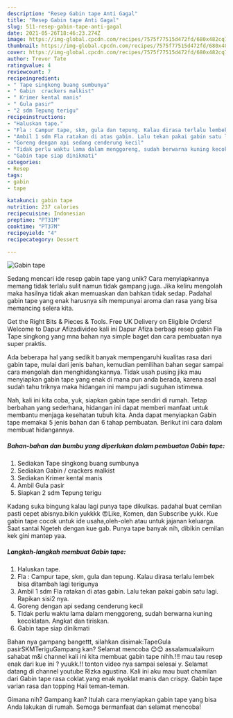 ```yaml
---
description: "Resep Gabin tape Anti Gagal"
title: "Resep Gabin tape Anti Gagal"
slug: 511-resep-gabin-tape-anti-gagal
date: 2021-05-26T18:46:23.274Z
image: https://img-global.cpcdn.com/recipes/7575f77515d472fd/680x482cq70/gabin-tape-foto-resep-utama.jpg
thumbnail: https://img-global.cpcdn.com/recipes/7575f77515d472fd/680x482cq70/gabin-tape-foto-resep-utama.jpg
cover: https://img-global.cpcdn.com/recipes/7575f77515d472fd/680x482cq70/gabin-tape-foto-resep-utama.jpg
author: Trevor Tate
ratingvalue: 4
reviewcount: 7
recipeingredient:
- " Tape singkong buang sumbunya"
- " Gabin  crackers malkist"
- " Krimer kental manis"
- " Gula pasir"
- "2 sdm Tepung terigu"
recipeinstructions:
- "Haluskan tape."
- "Fla : Campur tape, skm, gula dan tepung. Kalau dirasa terlalu lembek bisa ditambah lagi terigunya"
- "Ambil 1 sdm Fla ratakan di atas gabin. Lalu tekan pakai gabin satu lagi. Rapikan sisi2 nya."
- "Goreng dengan api sedang cenderung kecil"
- "Tidak perlu waktu lama dalam menggoreng, sudah berwarna kuning kecoklatan. Angkat dan tiriskan."
- "Gabin tape siap dinikmati"
categories:
- Resep
tags:
- gabin
- tape

katakunci: gabin tape 
nutrition: 237 calories
recipecuisine: Indonesian
preptime: "PT31M"
cooktime: "PT37M"
recipeyield: "4"
recipecategory: Dessert

---
```



![Gabin tape](https://img-global.cpcdn.com/recipes/7575f77515d472fd/680x482cq70/gabin-tape-foto-resep-utama.jpg)

Sedang mencari ide resep gabin tape yang unik? Cara menyiapkannya memang tidak terlalu sulit namun tidak gampang juga. Jika keliru mengolah maka hasilnya tidak akan memuaskan dan bahkan tidak sedap. Padahal gabin tape yang enak harusnya sih mempunyai aroma dan rasa yang bisa memancing selera kita.

Get the Right Bits &amp; Pieces &amp; Tools. Free UK Delivery on Eligible Orders! Welcome to Dapur Afizadivideo kali ini Dapur Afiza berbagi resep gabin Fla Tape singkong yang mna bahan nya simple baget dan cara pembuatan nya super praktis.

Ada beberapa hal yang sedikit banyak mempengaruhi kualitas rasa dari gabin tape, mulai dari jenis bahan, kemudian pemilihan bahan segar sampai cara mengolah dan menghidangkannya. Tidak usah pusing jika mau menyiapkan gabin tape yang enak di mana pun anda berada, karena asal sudah tahu triknya maka hidangan ini mampu jadi suguhan istimewa.


Nah, kali ini kita coba, yuk, siapkan gabin tape sendiri di rumah. Tetap berbahan yang sederhana, hidangan ini dapat memberi manfaat untuk membantu menjaga kesehatan tubuh kita. Anda dapat menyiapkan Gabin tape memakai 5 jenis bahan dan 6 tahap pembuatan. Berikut ini cara dalam membuat hidangannya.

<!--inarticleads1-->

##### Bahan-bahan dan bumbu yang diperlukan dalam pembuatan Gabin tape:

1. Sediakan  Tape singkong buang sumbunya
1. Sediakan  Gabin / crackers malkist
1. Sediakan  Krimer kental manis
1. Ambil  Gula pasir
1. Siapkan 2 sdm Tepung terigu


Kadang suka bingung kalau lagi punya tape dikulkas. padahal buat cemilan pasti cepet abisnya.bikin yukkkk 😍Like, Komen, dan Subscribe yukk. Kue gabin tape cocok untuk ide usaha,oleh-oleh atau untuk jajanan keluarga. Saat santai Ngeteh dengan kue gab. Punya tape banyak nih, dibikin cemilan kek gini mantep yaa. 

<!--inarticleads2-->

##### Langkah-langkah membuat Gabin tape:

1. Haluskan tape.
1. Fla : Campur tape, skm, gula dan tepung. Kalau dirasa terlalu lembek bisa ditambah lagi terigunya
1. Ambil 1 sdm Fla ratakan di atas gabin. Lalu tekan pakai gabin satu lagi. Rapikan sisi2 nya.
1. Goreng dengan api sedang cenderung kecil
1. Tidak perlu waktu lama dalam menggoreng, sudah berwarna kuning kecoklatan. Angkat dan tiriskan.
1. Gabin tape siap dinikmati


Bahan nya gampang bangettt, silahkan disimak:TapeGula pasirSKMTeriguGampang kan? Selamat mencoba 😊😊 assalamualaikum sahabat m&amp;i channel kali ini kita membuat gabin tape nihh.!!! mau tau resep enak dari kue ini ? yuukk.!! tonton video nya sampai selesai y. Selamat datang di channel youtube Rizka agustina. Kali ini aku mau buat chamilan dari Gabin tape rasa coklat.yang enak nyoklat manis dan crispy. Gabin tape varian rasa dan topping Haii teman-teman. 

Gimana nih? Gampang kan? Itulah cara menyiapkan gabin tape yang bisa Anda lakukan di rumah. Semoga bermanfaat dan selamat mencoba!
